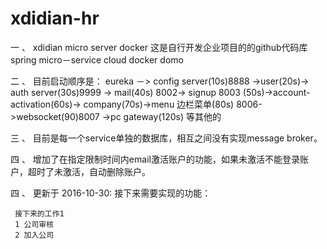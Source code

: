 # xdidian-hr
一 、 xdidian  micro server docker 
这是自行开发企业项目的的github代码库
spring micro－service cloud docker domo

二 、 目前启动顺序是： eureka －> config server(10s)8888 ->user(20s)-> auth server(30s)9999
-> mail(40s) 8002-> signup 8003 (50s)->account-activation(60s)->
company(70s)->menu 边栏菜单(80s) 8006->websocket(90)8007
 ->pc gateway(120s)
 等其他的

三 、 目前是每一个service单独的数据库，相互之间没有实现message broker。

四 、 增加了在指定限制时间内email激活账户的功能，如果未激活不能登录账户，超时了未激活，自动删除账户。


四 、 更新于 2016-10-30: 接下来需要实现的功能： 
     
     接下来的工作1
     1 公司审核
     2 加入公司
  
 

 
   